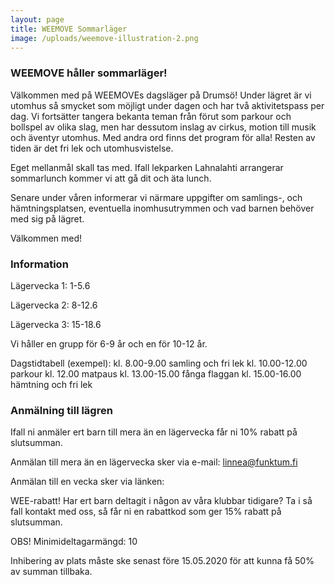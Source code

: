 ```yaml
---
layout: page
title: WEEMOVE Sommarläger
image: /uploads/weemove-illustration-2.png
---
```


### WEEMOVE håller sommarläger!
Välkommen med på WEEMOVEs dagsläger på Drumsö! Under lägret är vi utomhus så smycket som möjligt under dagen och har två aktivitetspass per dag. Vi fortsätter tangera bekanta teman från förut som parkour och bollspel av olika slag, men har dessutom inslag av cirkus, motion till musik och äventyr utomhus. Med andra ord finns det program för alla! Resten av tiden är det fri lek och utomhusvistelse.

Eget mellanmål skall tas med. Ifall lekparken Lahnalahti arrangerar sommarlunch kommer vi att gå dit och äta lunch.

Senare under våren informerar vi närmare uppgifter om samlings-, och hämtningsplatsen, eventuella inomhusutrymmen och vad barnen behöver med sig på lägret.

Välkommen med!

### Information

Lägervecka 1: 1-5.6

Lägervecka 2: 8-12.6

Lägervecka 3: 15-18.6


Vi håller en grupp för 6-9 år och en för 10-12 år.


Dagstidtabell (exempel):
kl. 8.00-9.00 samling och fri lek 
kl. 10.00-12.00 parkour
kl. 12.00 matpaus
kl. 13.00-15.00 fånga flaggan
kl. 15.00-16.00 hämtning och fri lek


### Anmälning till lägren


Ifall ni anmäler ert barn till mera än en lägervecka får ni 10% rabatt på slutsumman.

Anmälan till mera än en lägervecka sker via e-mail: linnea@funktum.fi


Anmälan till en vecka sker via länken: 


WEE-rabatt!
Har ert barn deltagit i någon av våra klubbar tidigare? Ta i så fall kontakt med oss, så får ni en rabattkod som ger 15% rabatt på slutsumman.


OBS! Minimideltagarmängd: 10


Inhibering av plats måste ske senast före 15.05.2020 för att kunna få 50% av summan tillbaka.
